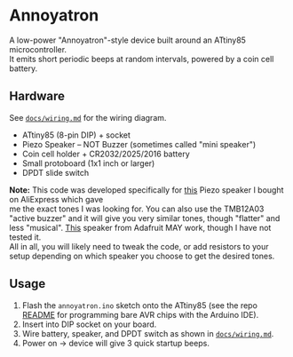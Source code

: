 # Annoyatron
A low-power "Annoyatron"-style device built around an ATtiny85 microcontroller.  
It emits short periodic beeps at random intervals, powered by a coin cell battery.

## Hardware
See [`docs/wiring.md`](docs/wiring.md) for the wiring diagram.  
- ATtiny85 (8-pin DIP) + socket
- Piezo Speaker – NOT Buzzer (sometimes called "mini speaker")
- Coin cell holder + CR2032/2025/2016 battery
- Small protoboard (1x1 inch or larger)
- DPDT slide switch

**Note:** This code was developed specifically for [this](https://www.aliexpress.us/item/3256808491143220.html?spm=a2g0o.order_list.order_list_main.17.2f711802udN9xq&gatewayAdapt=glo2usa) Piezo speaker I bought on AliExpress which gave  
me the exact tones I was looking for. You can also use the TMB12A03 "active buzzer" and it will give you very similar tones, though "flatter" and less "musical". [This](https://www.sparkfun.com/mini-speaker-pc-mount-12mm-2-048khz.html) speaker from Adafruit MAY work, though I have not tested it.  
All in all, you will likely need to tweak the code, or add resistors to your setup depending on which speaker you choose to get the desired tones.

## Usage
1. Flash the `annoyatron.ino` sketch onto the ATtiny85 (see the repo [README](../../README.md) for programming bare AVR chips with the Arduino IDE).
2. Insert into DIP socket on your board.
3. Wire battery, speaker, and DPDT switch as shown in [`docs/wiring.md`](docs/wiring.md).
4. Power on → device will give 3 quick startup beeps.
